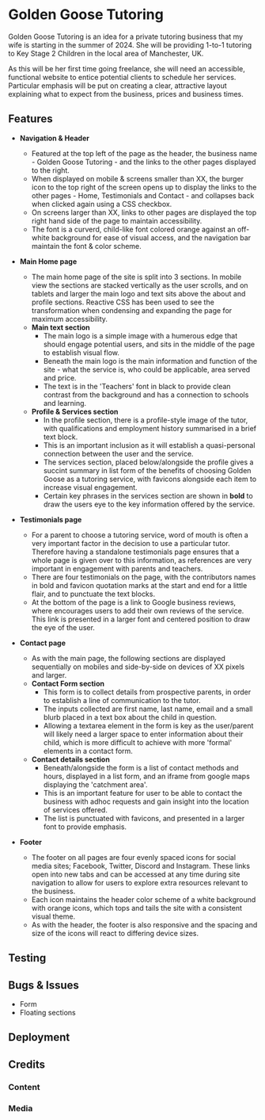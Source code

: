 # Golden Goose Tutoring

Golden Goose Tutoring is an idea for a private tutoring business that my wife is starting in the summer of 2024.
She will be providing 1-to-1 tutoring to Key Stage 2 Children in the local area of Manchester, UK.

As this will be her first time going freelance, she will need an accessible, functional website to entice potential clients to schedule her services. Particular emphasis will be put on creating a clear, attractive layout explaining what to expect from the business, prices and business times.

## Features

* __Navigation & Header__
    * Featured at the top left of the page as the header, the business name - Golden Goose Tutoring - and the links to the other pages displayed to the right.
    * When displayed on mobile & screens smaller than XX, the burger icon to the top right of the screen opens up to display the links to the other pages - Home, Testimonials and Contact - and collapses back when clicked again using a CSS checkbox.
    * On screens larger than XX, links to other pages are displayed the top right hand side of the page to maintain accessibility.
    * The font is a curverd, child-like font colored orange against an off-white background for ease of visual access, and the navigation bar maintain the font & color scheme.

* __Main Home page__
    * The main home page of the site is split into 3 sections. In mobile view the sections are stacked vertically as the user scrolls, and on tablets and larger the main logo and text sits above the about and profile sections. Reactive CSS has been used to see the transformation when condensing and expanding the page for maximum accessibility.
    * __Main text section__
        * The main logo is a simple image with a humerous edge that should engage potential users, and sits in the middle of the page to establish visual flow.
        * Beneath the main logo is the main information and function of the site - what the service is, who could be applicable, area served and price.
        * The text is in the 'Teachers' font in black to provide clean contrast from the background and has a connection to schools and learning.
    * __Profile & Services section__
        * In the profile section, there is a profile-style image of the tutor, with qualifications and employment history summarised in a brief text block.
        * This is an important inclusion as it will establish a quasi-personal connection between the user and the service.
        * The services section, placed below/alongside the profile gives a succint summary in list form  of the benefits of choosing Golden Goose as a tutoring service, with favicons alongside each item to increase visual engagement.
        * Certain key phrases in the services section are shown in __bold__ to draw the users eye to the key information offered by the service.

* __Testimonials page__
    * For a parent to choose a tutoring service, word of mouth is often a very important factor in the decision to use a particular tutor. Therefore having a standalone testimonials page ensures that a whole page is given over to this information, as references are very important in engagement with parents and teachers.
    * There are four testimonials on the page, with the contributors names in bold and favicon quotation marks at the start and end for a little flair, and to punctuate the text blocks.
    * At the bottom of the page is a link to Google business reviews, where encourages users to add their own reviews of the service. This link is presented in a larger font and centered position to draw the eye of the user.

* __Contact page__
    * As with the main page, the following sections are displayed sequentially on mobiles and side-by-side on devices of XX pixels and larger.
    * __Contact Form section__
        * This form is to collect details from prospective parents, in order to establish a line of communication to the tutor.
        * The inputs collected are first name, last name, email and a small blurb placed in a text box about the child in question.
        * Allowing a textarea element in the form is key as the user/parent will likely need a larger space to enter information about their child, which is more difficult to achieve with more 'formal' elements in a contact form.
    * __Contact details section__
        * Beneath/alongside the form is a list of contact methods and hours, displayed in a list form, and an iframe from google maps displaying the 'catchment area'.
        * This is an important feature for user to be able to contact the business with adhoc requests and gain insight into the location of services offered.
        * The list is punctuated with favicons, and presented in a larger font to provide emphasis.

* __Footer__
    * The footer on all pages are four evenly spaced icons for social media sites; Facebook, Twitter, Discord and Instagram. These links open into new tabs and can be accessed at any time during site navigation to allow for users to explore extra resources relevant to the business.
    * Each icon maintains the header color scheme of a white background with orange icons, which tops and tails the site with a consistent visual theme. 
    * As with the header, the footer is also responsive and the spacing and size of the icons will react to differing device sizes.

## Testing



## Bugs & Issues

* Form
* Floating sections

## Deployment

## Credits

### Content

### Media








